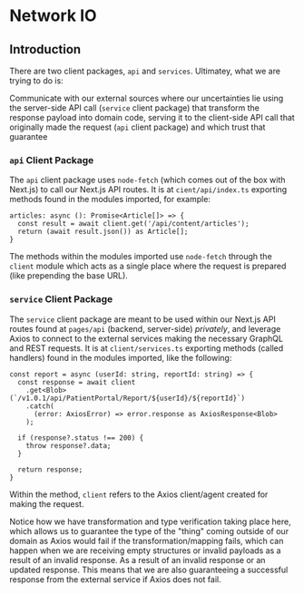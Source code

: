 # Network IO

## Introduction

There are two client packages, `api` and `services`. Ultimatey, what we are trying to do is:

Communicate with our external sources where our uncertainties lie using the server-side API call (`service` client package) that transform the response payload into domain code, serving it to the client-side API call that originally made the request (`api` client package) and which trust that guarantee

### `api` Client Package

The `api` client package uses `node-fetch` (which comes out of the box with Next.js) to call our Next.js API routes. It is at `cient/api/index.ts` exporting methods found in the modules imported, for example:

```
articles: async (): Promise<Article[]> => {
  const result = await client.get('/api/content/articles');
  return (await result.json()) as Article[];
}
```

The methods within the modules imported use `node-fetch` through the `client` module which acts as a single place where the request is prepared (like prepending the base URL).

### `service` Client Package

The `service` client package are meant to be used within our Next.js API routes found at `pages/api` (backend, server-side) _privately_, and leverage Axios to connect to the external services making the necessary GraphQL and REST requests. It is at `client/services.ts` exporting methods (called handlers) found in the modules imported, like the following:

```
const report = async (userId: string, reportId: string) => {
  const response = await client
    .get<Blob>(`/v1.0.1/api/PatientPortal/Report/${userId}/${reportId}`)
    .catch(
      (error: AxiosError) => error.response as AxiosResponse<Blob>
    );

  if (response?.status !== 200) {
    throw response?.data;
  }
  
  return response;
}
```

Within the method, `client` refers to the Axios client/agent created for making the request.

Notice how we have transformation and type verification taking place here, which allows us to guarantee the type of the "thing" coming outside of our domain as Axios would fail if the transformation/mapping fails, which can happen when we are receiving empty structures or invalid payloads as a result of an invalid response. As a result of an invalid response or an updated response. This means that we are also guaranteeing a successful response from the external service if Axios does not fail.

